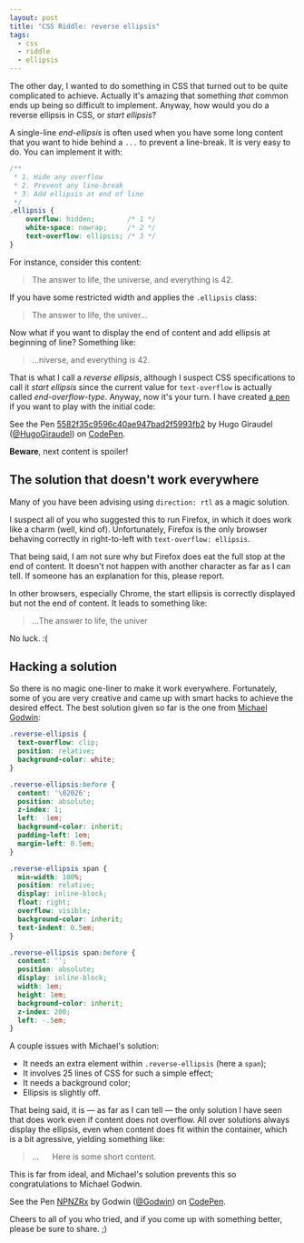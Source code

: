 ```yaml
---
layout: post
title: "CSS Riddle: reverse ellipsis"
tags:
  - css
  - riddle
  - ellipsis
---
```


The other day, I wanted to do something in CSS that turned out to be quite complicated to achieve. Actually it's amazing that something *that* common ends up being so difficult to implement. Anyway, how would you do a reverse ellipsis in CSS, or *start ellipsis*?

A single-line *end-ellipsis* is often used when you have some long content that you want to hide behind a `...` to prevent a line-break. It is very easy to do. You can implement it with:

```css
/**
 * 1. Hide any overflow
 * 2. Prevent any line-break
 * 3. Add ellipsis at end of line
 */
.ellipsis {
    overflow: hidden;        /* 1 */
    white-space: nowrap;     /* 2 */
    text-overflow: ellipsis; /* 3 */
}
```

For instance, consider this content:

> The answer to life, the universe, and everything is 42.

If you have some restricted width and applies the `.ellipsis` class:

> The answer to life, the univer...

Now what if you want to display the end of content and add ellipsis at beginning of line? Something like:

> ...niverse, and everything is 42.

That is what I call a *reverse ellipsis*, although I suspect CSS specifications to call it *start ellipsis* since the current value for `text-overflow` is actually called *end-overflow-type*. Anyway, now it's your turn. I have created [a pen](http://codepen.io/HugoGiraudel/pen/5582f35c9596c40ae947bad2f5993fb2/) if you want to play with the initial code:

<p data-height="268" data-theme-id="0" data-slug-hash="5582f35c9596c40ae947bad2f5993fb2" data-default-tab="result" data-user="HugoGiraudel" class='codepen'>See the Pen <a href='http://codepen.io/HugoGiraudel/pen/5582f35c9596c40ae947bad2f5993fb2/'>5582f35c9596c40ae947bad2f5993fb2</a> by Hugo Giraudel (<a href='http://codepen.io/HugoGiraudel'>@HugoGiraudel</a>) on <a href='http://codepen.io'>CodePen</a>.</p>

**Beware**, next content is spoiler!

## The solution that doesn't work everywhere

Many of you have been advising using `direction: rtl` as a magic solution.

I suspect all of you who suggested this to run Firefox, in which it does work like a charm (well, kind of). Unfortunately, Firefox is the only browser behaving correctly in right-to-left with `text-overflow: ellipsis`.

That being said, I am not sure why but Firefox does eat the full stop at the end of content. It doesn't not happen with another character as far as I can tell. If someone has an explanation for this, please report.

In other browsers, especially Chrome, the start ellipsis is correctly displayed but not the end of content. It leads to something like:

> ...The answer to life, the univer

No luck. :(

## Hacking a solution

So there is no magic one-liner to make it work everywhere. Fortunately, some of you are very creative and came up with smart hacks to achieve the desired effect. The best solution given so far is the one from [Michael Godwin](https://twitter.com/__Godwin__):

```css
.reverse-ellipsis {
  text-overflow: clip;
  position: relative;
  background-color: white;
}

.reverse-ellipsis:before {
  content: '\02026';
  position: absolute;
  z-index: 1;
  left: -1em;
  background-color: inherit;
  padding-left: 1em;
  margin-left: 0.5em;
}

.reverse-ellipsis span {
  min-width: 100%;
  position: relative;
  display: inline-block;
  float: right;
  overflow: visible;
  background-color: inherit;
  text-indent: 0.5em;
}

.reverse-ellipsis span:before {
  content: '';
  position: absolute;
  display: inline-block;
  width: 1em;
  height: 1em;
  background-color: inherit;
  z-index: 200;
  left: -.5em;
}
```

A couple issues with Michael's solution:

* It needs an extra element within `.reverse-ellipsis` (here a `span`);
* It involves 25 lines of CSS for such a simple effect;
* It needs a background color;
* Ellipsis is slightly off.

That being said, it is &mdash; as far as I can tell &mdash; the only solution I have seen that does work even if content does not overflow. All over solutions always display the ellipsis, even when content does fit within the container, which is a bit agressive, yielding something like:

> ...&nbsp;&nbsp;&nbsp;&nbsp;&nbsp;&nbsp;Here is some short content.

This is far from ideal, and Michael's solution prevents this so congratulations to Michael Godwin.

<p data-height="268" data-theme-id="0" data-slug-hash="NPNZRx" data-default-tab="result" data-user="Godwin" class='codepen'>See the Pen <a href='http://codepen.io/Godwin/pen/NPNZRx/'>NPNZRx</a> by Godwin (<a href='http://codepen.io/Godwin'>@Godwin</a>) on <a href='http://codepen.io'>CodePen</a>.</p>

Cheers to all of you who tried, and if you come up with something better, please be sure to share. ;)
